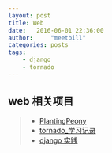 ```yaml
---
layout: post
title: Web
date:   2016-06-01 22:36:00
author:     "meetbill"
categories: posts
tags:
    - django
    - tornado
---
```


## web 相关项目

> * [PlantingPeony](https://github.com/BillWang139967/PlantingPeony)
> * [tornado_学习记录](http://blog.chinaunix.net/uid/29555318/sid-209579-list-1.html)
> * [django 实践](https://github.com/BillWang139967/watchmen.git)
